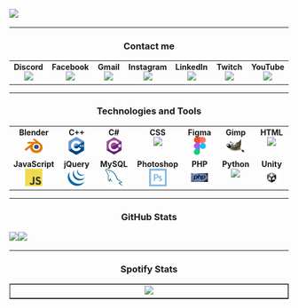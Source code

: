 <a href="https://github.com/enviGit?tab=repositories"> <img src="https://readme-typing-svg.herokuapp.com?size=45&duration=3000&center=true&vCenter=true&width=1012&lines=Welcome+to+my+profile!;I'm+Paul+-+aka+Envi;Feel+free+to+have+a+look+at+my+repos!"/> </a>
</br><hr>
<h3 align="center">Contact me</h3>
<table width="560px" align="center">
    <tbody>
        <tr valign="top">
            <td width="80px" align="center">
            <span><strong>Discord</strong></span><br>
            <a href="https://discordapp.com/users/309372335117434881/" target="_blank"> <img height="32px" src="https://github.com/gauravghongde/social-icons/blob/master/SVG/Color/Discord.svg"> </a>
            </td>
            <td width="80px" align="center">
            <span><strong>Facebook</strong></span><br>
            <a href="https://www.facebook.com/Envixoxo" target="_blank"> <img height="32px" src="https://github.com/gauravghongde/social-icons/blob/master/SVG/Color/Facebook.svg"> </a>
            </td>
            <td width="80px" align="center">
            <span><strong>Gmail</strong></span><br>
            <a href="mailto:paweltrojanski@gmail.com" target="_blank"> <img height="32px" src="https://github.com/gauravghongde/social-icons/blob/master/SVG/Color/Gmail.svg"> </a>
            </td>
            <td width="80px" align="center">
            <span><strong>Instagram</strong></span><br>
            <a href="https://www.instagram.com/envixoxo/" target="_blank"> <img height="32px" src="https://github.com/gauravghongde/social-icons/blob/master/SVG/Color/Instagram.svg"> </a>
            </td>
            <td width="80px" align="center">
            <span><strong>LinkedIn</strong></span><br>
            <a href="https://www.linkedin.com/in/ptrojanski/" target="_blank"> <img height="32" src="https://github.com/gauravghongde/social-icons/blob/master/SVG/Color/LinkedIN.svg"> </a>
            </td>
            <td width="80px" align="center">
            <span><strong>Twitch</strong></span><br>
            <a href="https://www.twitch.tv/envileague" target="_blank"> <img height="32px" src="https://github.com/gauravghongde/social-icons/blob/master/SVG/Color/Twitch.svg"> </a>
            </td>
            <td width="80px" align="center">
            <span><strong>YouTube</strong></span><br>
            <a href="https://www.youtube.com/channel/UCHo7rLGSBqxgiZd0YptcTyw" target="_blank"> <img height="32" src="https://github.com/gauravghongde/social-icons/blob/master/SVG/Color/Youtube.svg"> </a>
            </td>
        </tr>
    </tbody>
</table>
<hr>
<h3 align="center">Technologies and Tools</h3>
<table width="560px" align="center">
    <tbody>
        <tr valign="top">
            <td width="80px" align="center">
            <span><strong>Blender</strong></span><br>
            <a href="https://www.blender.org" target="_blank"> <img height="32px" src="https://github.com/devicons/devicon/blob/master/icons/blender/blender-original.svg"> </a>
            </td>
            <td width="80px" align="center">
            <span><strong>C++</strong></span><br>
            <a href="https://www.w3schools.com/cpp/" target="_blank"> <img height="32" src="https://github.com/devicons/devicon/blob/master/icons/cplusplus/cplusplus-original.svg"> </a>
            </td>
            <td width="80px" align="center">
            <span><strong>C#</strong></span><br>
            <a href="https://www.w3schools.com/cs/" target="_blank"> <img height="32" src="https://github.com/devicons/devicon/blob/master/icons/csharp/csharp-original.svg"> </a>
            </td>
            <td width="80px" align="center">
            <span><strong>CSS</strong></span><br>
            <a href="https://www.w3schools.com/css/" target="_blank"> <img height="32px" src="https://cdn.jsdelivr.net/gh/devicons/devicon/icons/css3/css3-original.svg"> </a>
            </td>
            <td width="80px" align="center">
            <span><strong>Figma</strong></span><br>
            <a href="https://www.figma.com/" target="_blank"> <img height="32px" src="https://github.com/devicons/devicon/blob/master/icons/figma/figma-original.svg"> </a>
            </td>
            </td>
            <td width="80px" align="center">
            <span><strong>Gimp</strong></span><br>
            <a href="https://www.gimp.org" target="_blank"> <img height="32px" src="https://github.com/devicons/devicon/blob/master/icons/gimp/gimp-original.svg"> </a>
            </td>
            <td width="80px" align="center">
            <span><strong>HTML</strong></span><br>
            <a href="https://www.w3schools.com/html/" target="_blank"> <img height="32px" src="https://cdn.jsdelivr.net/gh/devicons/devicon/icons/html5/html5-original.svg"> </a>
            </td>
        </tr>
        <tr valign="top">
            <td width="80px" align="center">
            <span><strong>JavaScript</strong></span><br>
            <a href="https://www.w3schools.com/js/" target="_blank"> <img height="32px" src="https://github.com/devicons/devicon/blob/master/icons/javascript/javascript-original.svg"> </a>
            </td>
            <td width="80px" align="center">
            <span><strong>jQuery</strong></span><br>
            <a href="https://www.w3schools.com/jquery/" target="_blank"> <img height="32px" src="https://github.com/devicons/devicon/blob/master/icons/jquery/jquery-original.svg"> </a>
            </td>
            <td width="80px" align="center">
            <span><strong>MySQL</strong></span><br>
            <a href="https://www.w3schools.com/mysql/" target="_blank"> <img height="32px" src="https://github.com/devicons/devicon/blob/master/icons/mysql/mysql-original.svg"> </a>
            </td>
            <td width="80px" align="center">
            <span><strong>Photoshop</strong></span><br>
            <a href="https://www.adobe.com/pl/products/photoshop.html" target="_blank"> <img height="32px" src="https://github.com/devicons/devicon/blob/master/icons/photoshop/photoshop-line.svg"> </a>
            </td>
            <td width="80px" align="center">
            <span><strong>PHP</strong></span><br>
            <a href="https://www.php.net" target="_blank"> <img height="32px" src="https://github.com/devicons/devicon/blob/master/icons/php/php-original.svg"> </a>
            </td>
            <td width="80px" align="center">
            <span><strong>Python</strong></span><br>
            <a href="https://www.python.org" target="_blank"> <img height="32px" src="https://cdn.jsdelivr.net/gh/devicons/devicon/icons/python/python-original.svg">  </a>
            </td>
            <td width="80px" align="center">
            <span><strong>Unity</strong></span><br>
            <a href="https://unity.com" target="_blank"> <img height="32px" src="https://github.com/devicons/devicon/blob/master/icons/unity/unity-original.svg"> </a>
            </td>
        </tr>
    </tbody>
</table>
<hr>
<h3 align="center">GitHub Stats</h3>
<div style="display: flex; flex-direction: row;">
    <a href="#" target="_blank"><img src="https://github-readme-stats.vercel.app/api?username=enviGit&count_private=true&show_icons=true&theme=github_dark&hide=contribs,prs&line_height=30"/></a>
    <a href="https://github.com/enviGit?tab=repositories" target="_blank"><img src="https://github-readme-stats.vercel.app/api/top-langs/?username=enviGit&layout=compact&theme=github_dark&card_width=297"/></a>
</div><hr>
<h3 align="center">Spotify Stats</h3>
<table width="500px" align="center" border="none">
    <tr valign="top" border="none">
        <td width="500px" align="center" border="none">
            <img src="https://spotify-recently-played-readme.vercel.app/api?user=11143901460&unique=true"/>
        </td>
    </tr>
</table>

